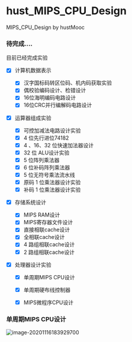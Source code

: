 # hust_MIPS_CPU_Design
MIPS_CPU_Design by hustMooc



### 待完成....

目前已经完成实验

- [x] 计算机数据表示

  - [x] 汉字国标码转区位码、机内码获取实验
  - [x] 偶校验编码设计、检错设计
  - [x] 16位海明编码电路设计
  - [x] 16位CRC并行编解码电路设计

- [x] 运算器组成实验

  - [x] 可控加减法电路设计实验
  - [x] 4 位先行进位74182
  - [x] 4 、16、32 位快速加法器设计
  - [x] 32 位 ALU设计实验
  - [x] 5 位阵列乘法器
  - [x] 6 位补码阵列乘法器
  - [x] 5 位无符号乘法流水线
  - [x] 原码 1 位乘法器设计实验
  - [x] 补码 1 位乘法器设计实验

- [x] 存储系统设计

  - [x] MIPS RAM设计
  - [x] MIPS寄存器文件设计
  - [x] 直接相联cache设计
  - [x] 全相联cache设计
  - [x] 4 路组相联cache设计
  - [x] 2 路组相联cache设计

- [x] 处理器设计实验

  - [x] 单周期MIPS CPU设计
  - [x] 单周期硬布线控制器
  - [x] MIPS微程序CPU设计

  

### 单周期MIPS CPU设计

![image-20201116183929700](http://husharp.today/assets/blog_image/2020-11-13-hust-cpu-study_4/image-20201116183929700.png)